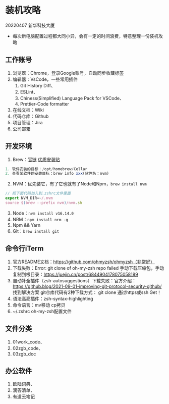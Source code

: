 # 装机攻略
20220407 新华科技大厦
* 每次新电脑配置过程都大同小异，会有一定的时间浪费，特意整理一份装机攻略
## 工作账号
1. 浏览器：Chrome，登录Google账号，自动同步收藏标签
2. 编辑器：VsCode，一些常用插件
    1. Git History Diff、
    2. ESLint、
    3. Chiness(Simplified) Language Pack for VSCode、
    4. Prettier-Code formatter
3. 在线文档：Wiki
4. 代码仓库：Github
5. 项目管理：Jira
6. 公司邮箱

## 开发环境
1. Brew：[官链](https://brew.sh/index_zh-cn) [优质安装贴](https://zhuanlan.zhihu.com/p/111014448)
```js
1. 软件安装的目标：/opt/homebrew/Cellar
2. 查看某软件的安装目标：brew info xxx(软件名：nvm)
```
2. NVM：优先装它，有了它也就有了Node和Npm，`brew install nvm`
```js
// 把下面代码加入到.zshrc文件里面
export NVM_DIR=~/.nvm
source $(brew --prefix nvm)/nvm.sh
```
3. Node：`nvm install v16.14.0`
4. NRM：`npm install nrm -g`
5. Npm && Yarn
6. Git：`brew install git`

## 命令行iTerm
1. 官方README文档：https://github.com/ohmyzsh/ohmyzsh（非常好）
2. 下载失败：Error: git clone of oh-my-zsh repo failed
    手动下载压缩包，手动复制到根目录：https://juejin.cn/post/6844904178075058189
3. 自动补全插件（zsh-autosuggestions）下载失败：官方介绍：https://github.blog/2021-09-01-improving-git-protocol-security-github/ 找到解决方案
    git仓库代码有2种下载方式：
        git clone 通过https或ssh Get！
4. 语法高亮插件：zsh-syntax-highlighting
5. 命令语言：mv移动 cp拷贝
6. ~/.zshrc oh-my-zsh配置文件

## 文件分类
1. 01work_code、
2. 02zgb_code、
3. 03zgb_doc

## 办公软件
1. 欧陆词典、
2. 滴答清单、
3. 有道云笔记